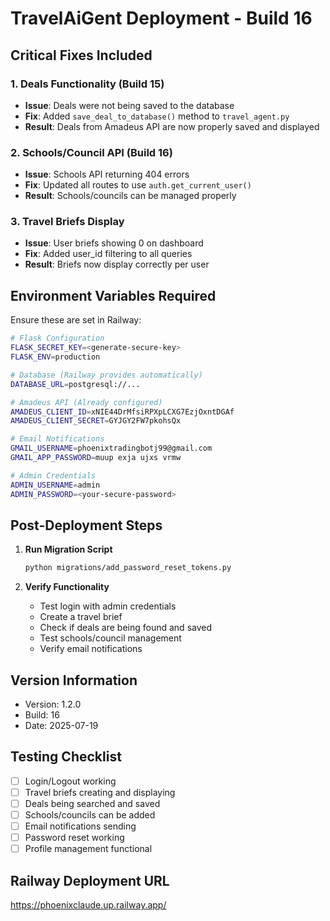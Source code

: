 # TravelAiGent Deployment - Build 16

## Critical Fixes Included

### 1. Deals Functionality (Build 15)
- **Issue**: Deals were not being saved to the database
- **Fix**: Added `save_deal_to_database()` method to `travel_agent.py`
- **Result**: Deals from Amadeus API are now properly saved and displayed

### 2. Schools/Council API (Build 16)
- **Issue**: Schools API returning 404 errors
- **Fix**: Updated all routes to use `auth.get_current_user()`
- **Result**: Schools/councils can be managed properly

### 3. Travel Briefs Display
- **Issue**: User briefs showing 0 on dashboard
- **Fix**: Added user_id filtering to all queries
- **Result**: Briefs now display correctly per user

## Environment Variables Required

Ensure these are set in Railway:

```bash
# Flask Configuration
FLASK_SECRET_KEY=<generate-secure-key>
FLASK_ENV=production

# Database (Railway provides automatically)
DATABASE_URL=postgresql://...

# Amadeus API (Already configured)
AMADEUS_CLIENT_ID=xNIE44DrMfsiRPXpLCXG7EzjOxntDGAf
AMADEUS_CLIENT_SECRET=GYJGY2FW7pkohsQx

# Email Notifications
GMAIL_USERNAME=phoenixtradingbotj99@gmail.com
GMAIL_APP_PASSWORD=muup exja ujxs vrmw

# Admin Credentials
ADMIN_USERNAME=admin
ADMIN_PASSWORD=<your-secure-password>
```

## Post-Deployment Steps

1. **Run Migration Script**
   ```bash
   python migrations/add_password_reset_tokens.py
   ```

2. **Verify Functionality**
   - Test login with admin credentials
   - Create a travel brief
   - Check if deals are being found and saved
   - Test schools/council management
   - Verify email notifications

## Version Information
- Version: 1.2.0
- Build: 16
- Date: 2025-07-19

## Testing Checklist

- [ ] Login/Logout working
- [ ] Travel briefs creating and displaying
- [ ] Deals being searched and saved
- [ ] Schools/councils can be added
- [ ] Email notifications sending
- [ ] Password reset working
- [ ] Profile management functional

## Railway Deployment URL
https://phoenixclaude.up.railway.app/